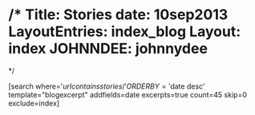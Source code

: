 /*
Title: Stories
date: 10sep2013
LayoutEntries: index_blog
Layout: index
JOHNNDEE: johnnydee
=========================
*/

[search  where='$url contains stories/' ORDERBY='$date desc'  template="blogexcerpt" addfields=date excerpts=true count=45 skip=0 exclude=index]
